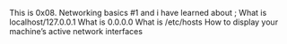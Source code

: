 This is 0x08. Networking basics #1 and i have learned about ;
What is localhost/127.0.0.1
What is 0.0.0.0
What is /etc/hosts
How to display your machine’s active network interfaces
